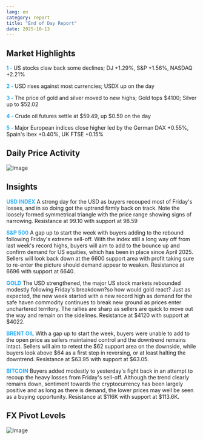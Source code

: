```yaml
---
lang: en
category: report
title: "End of Day Report"
date: 2025-10-13
---
```



<h2>Market Highlights</h2>
<strong style="color: #2caef7;">1 - </strong> US stocks claw back some declines; DJ +1.29%, S&P +1.56%, NASDAQ +2.21%

<strong style="color: #2caef7;">2 - </strong> USD rises against most currencies; USDX up on the day

<strong style="color: #2caef7;">3 - </strong> The price of gold and silver moved to new highs; Gold tops $4100; Silver up to $52.02

<strong style="color: #2caef7;">4 - </strong> Crude oil futures settle at $59.49, up $0.59 on the day

<strong style="color: #2caef7;">5 - </strong> Major European indices close higher led by the German DAX +0.55%, Spain's Ibex +0.40%, UK FTSE +0.15%



<h2>Daily Price Activity</h2>
<img src="https://markleighedu.github.io/img/Oct-2025/13-Oct-2025/price.jpg" alt="Image"/>

<h2>Insights</h2>
<strong style="color: #2caef7;">USD INDEX</strong> A strong day for the USD as buyers recouped most of Friday's losses, and in so doing got the uptrend firmly back on track. Note the loosely formed symmetrical triangle with the price range showing signs of narrowing. Resistance at 99.10 with support at 98.59 

<strong style="color: #2caef7;">S&P 500</strong> A gap up to start the week with buyers adding to the rebound following Friday's extreme sell-off. With the index still a long way off from last week's record highs, buyers will aim to add to the bounce up and confirm demand for US equities, which has been in place since April 2025. Sellers will look back down at the 6600 support area with profit taking sure to re-enter the picture should demand appear to weaken. Resistance at 6696 with support at 6640.  

<strong style="color: #2caef7;">GOLD</strong> The USD strengthened, the major US stock markets rebounded modestly following Friday's breakdown?so how would gold react? Just as expected, the new week started with a new record high as demand for the safe haven commodity continues to break new ground as prices enter unchartered territory. The rallies are sharp as sellers are quick to move out the way and remain on the sidelines. Resistance at $4120 with support at $4022. 

<strong style="color: #2caef7;">BRENT OIL</strong> With a gap up to start the week, buyers were unable to add to the open price as sellers maintained control and the downtrend remains intact. Sellers will aim to retest the $62 support area on the downside, while buyers look above $64 as a first step in reversing, or at least halting the downtrend. Resistance at $63.95 with support at $63.05.  

<strong style="color: #2caef7;">BITCOIN</strong> Buyers added modestly to yesterday's fight back in an attempt to recoup the heavy losses from Friday's sell-off. Although the trend clearly remains down, sentiment towards the cryptocurrency has been largely positive and as long as there is demand, the lower prices may well be seen as a buying opportunity. Resistance at $116K with support at $113.6K.



<h2>FX Pivot Levels</h2>
<img src="https://markleighedu.github.io/img/Oct-2025/13-Oct-2025/pivot.jpg" alt="Image"/>